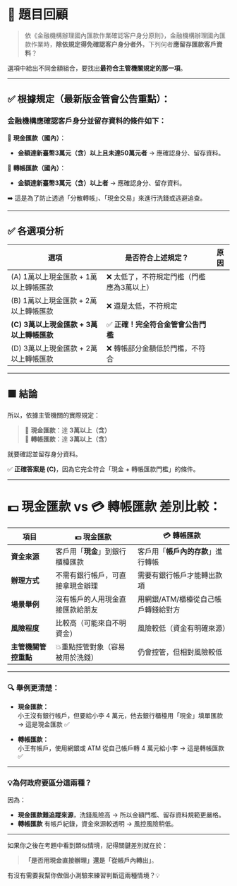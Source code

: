# 📘 題目回顧

> 依《金融機構辦理國內匯款作業確認客户身分原則》，金融機構辦理國內匯款作業時，**除依規定得免確認客户身分者外**，下列何者**應留存匯款客戶資料**？

選項中給出不同金額組合，要找出**最符合主管機關規定的那一項**。

---

## ✅ 根據規定（最新版金管會公告重點）：

### 金融機構應確認客戶身分並留存資料的條件如下：

📌 **現金匯款（國內）**：
- **金額達新臺幣3萬元（含）以上且未達50萬元者** → 應確認身分、留存資料。

📌 **轉帳匯款（國內）**：
- **金額達新臺幣3萬元（含）以上者** → 應確認身分、留存資料。

➡️ 這是為了防止透過「分散轉帳」、「現金交易」來進行洗錢或逃避追查。

---

## ✅ 各選項分析

| 選項 | 是否符合上述規定？ | 原因 |
|------|------------------|------|
| (A) 1萬以上現金匯款 + 1萬以上轉帳匯款 | ❌ 太低了，不符規定門檻（門檻應為3萬以上） |
| (B) 1萬以上現金匯款 + 2萬以上轉帳匯款 | ❌ 還是太低，不符規定 |
| **(C) 3萬以上現金匯款 + 3萬以上轉帳匯款** | ✅ **正確！完全符合金管會公告門檻** |
| (D) 3萬以上現金匯款 + 2萬以上轉帳匯款 | ❌ 轉帳部分金額低於門檻，不符合 |

---

## 🟩 結論

所以，依據主管機關的實際規定：

> 🔹 **現金匯款**：達 **3萬以上（含）**  
> 🔹 **轉帳匯款**：達 **3萬以上（含）**

就要確認並留存身分資料。

✅ **正確答案是 (C)**，因為它完全符合「現金 + 轉帳匯款門檻」的條件。

---


# 💵 現金匯款 vs 💳 轉帳匯款 差別比較：

| 項目 | 💵 現金匯款 | 💳 轉帳匯款 |
|------|--------------|--------------|
| **資金來源** | 客戶用「**現金**」到銀行櫃檯匯款 | 客戶用「**帳戶內的存款**」進行轉帳 |
| **辦理方式** | 不需有銀行帳戶，可直接拿現金辦理 | 需要有銀行帳戶才能轉出款項 |
| **場景舉例** | 沒有帳戶的人用現金直接匯款給朋友 | 用網銀/ATM/櫃檯從自己帳戶轉錢給對方 |
| **風險程度** | 比較高（可能來自不明資金） | 風險較低（資金有明確來源） |
| **主管機關管控重點** | 💥重點控管對象（容易被用於洗錢） | 仍會控管，但相對風險較低 |

---

### 🔍 舉例更清楚：

- **現金匯款：**  
  小王沒有銀行帳戶，但要給小李 4 萬元，他去銀行櫃檯用「現金」填單匯款 → 這是現金匯款 ✅

- **轉帳匯款：**  
  小王有帳戶，使用網銀或 ATM 從自己帳戶轉 4 萬元給小李 → 這是轉帳匯款 ✅

---

### 💡為何政府要區分這兩種？

因為：
- **現金匯款難追蹤來源**，洗錢風險高 → 所以金額門檻、留存資料規範更嚴格。
- **轉帳匯款** 有帳戶紀錄，資金來源較透明 → 風控風險稍低。

---

如果你之後在考題中看到類似情境，記得關鍵差別就在於：
> **「是否用現金直接辦理」還是「從帳戶內轉出」**。

有沒有需要我幫你做個小測驗來練習判斷這兩種情境？💡